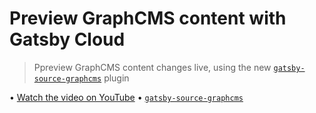 # Preview GraphCMS content with Gatsby Cloud

> Ppreview GraphCMS content changes live, using the new [`gatsby-source-graphcms`](https://github.com/GraphCMS/gatsby-source-graphcms) plugin

• [Watch the video on YouTube](https://youtu.be/nZgSA1ZsEcE) • [`gatsby-source-graphcms`](https://github.com/GraphCMS/gatsby-source-graphcms)
